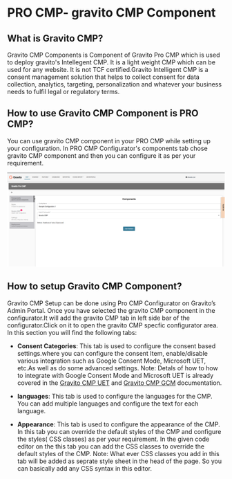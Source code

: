 # PRO CMP- gravito CMP Component

## What is Gravito CMP?
Gravito CMP Components is Component of Gravito Pro CMP which is used to deploy gravito's Intellegent  CMP. It is a light weight CMP which can be used for any website. It is not TCF certified.Gravito Intelligent CMP is a consent management solution that helps to collect consent for data collection, analytics, targeting, personalization and whatever your business needs to fulfil legal or regulatory terms.

## How to use Gravito CMP Component is PRO CMP?
You can use gravito CMP component in your PRO CMP while setting up your configuration. In PRO CMP Configurator's components tab chose gravito CMP component and then you can configure it as per your requirement.

![](../img/configurator_setup.png)

## How to setup Gravito CMP Component?
Gravito CMP Setup can be done using Pro CMP Configurator on Gravito’s Admin Portal.
Once you have selected the gravito CMP component in the configurator.It will add the gravito CMP tab in left side bar of the configurator.Click on it to open the gravito CMP specfic configurator area.
In this section you will find the following tabs:
- **Consent Categories**: This tab is used to configure the consent based settings.where you can configure the consent Item, enable/disable various integration such as Google Consent Mode, Microsoft UET, etc.As well as do some advanced settings.
Note: Detals of how to how to integrate with Google Consent Mode and Microsoft UET is already covered in the [Gravito CMP UET](./Gravito_cmp_uet.md) and [Gravito CMP GCM](./Gravito_cmp_gcm.md) documentation.

- **languages**: This tab is used to configure the languages for the CMP. You can add multiple languages and configure the text for each language.

- **Appearance**: This tab is used to configure the appearance of the CMP. In this tab you can override the default styles of the CMP and configure the styles( CSS classes) as per your requirement.
In the given code editor on the this tab you can add the CSS classes to override the default styles of the CMP.
Note: What ever CSS classes you add in this tab will be added as seprate style sheet in the head of the page. So you can basically add any CSS syntax in this editor.







